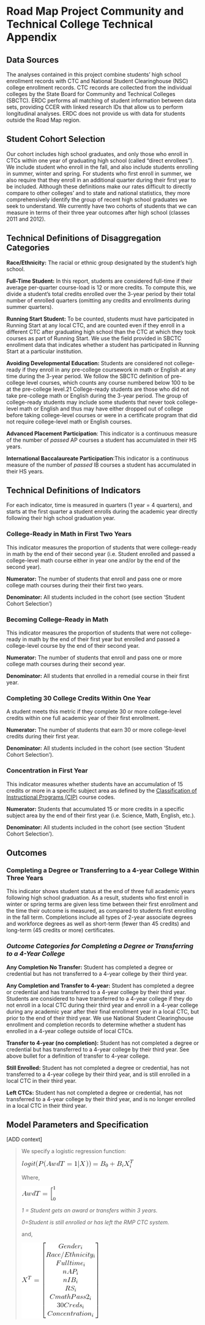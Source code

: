 # Road Map Project Community and Technical College Technical Appendix

## Data Sources
The analyses contained in this project combine students’ high school enrollment records with CTC and National Student Clearinghouse (NSC) college enrollment records. CTC records are collected from the individual colleges by the State Board for Community and Technical Colleges (SBCTC). ERDC performs all matching of student information between data sets, providing CCER with linked research IDs that allow us to perform longitudinal analyses. ERDC does not provide us with data for students outside the Road Map region.

## Student Cohort Selection
Our cohort includes high school graduates, and only those who enroll in CTCs within one year of graduating high school (called “direct enrollees”). We include student who enroll in the fall, and also include students enrolling in summer, winter and spring. For students who first enroll in summer, we also require that they enroll in an additional quarter during their first year to be included. Although these definitions make our rates difficult to directly compare to other colleges’ and to state and national statistics, they more comprehensively identify the group of recent high school graduates we seek to understand. We currently have two cohorts of students that we can measure in terms of their three year outcomes after high school (classes 2011 and 2012).
## Technical Definitions of Disaggregation Categories
**Race/Ethnicity:** The racial or ethnic group designated by the student’s high school.

**Full-Time Student:** In this report, students are considered full-time if their average per-quarter course-load is 12 or more credits. To compute this, we divide a student’s total credits enrolled over the 3-year period by their total number of enrolled quarters (omitting any credits and enrollments during summer quarters).

**Running Start Student:** To be counted, students must have participated in Running Start at any local CTC, and are counted even if they enroll in a different CTC after graduating high school than the CTC at which they took courses as part of Running Start. We use the field provided in SBCTC enrollment data that indicates whether a student has participated in Running Start at a particular institution.

**Avoiding Developmental Education:** Students are considered not college-ready if they enroll in any pre-college coursework in math or English at any time during the 3-year period. We follow the SBCTC definition of pre-college level courses, which counts any course numbered below 100 to be at the pre-college level.21 College-ready students are those who did not take pre-college math or English during the 3-year period. The group of college-ready students may include some students that never took college-level math or English and thus may have either dropped out of college before taking college-level courses or were in a certificate program that did not require college-level math or English courses.

**Advanced Placement Participation**: This indicator is a continuous measure of the number of *passed* AP courses a student has accumulated in their HS years.

**International Baccalaureate Participation**:This indicator is a continuous measure of the number of *passed* IB courses a student has accumulated in their HS years.

## Technical Definitions of Indicators
For each indicator, time is measured in quarters (1 year = 4 quarters), and starts at the first quarter a student enrolls during the academic year directly following their high school graduation year.

### **College-Ready in Math in First Two Years**
This indicator measures the proportion of students that were college-ready in math by the end of their second year (i.e. Student enrolled and passed a college-level math course either in year one and/or by the end of the second year).

**Numerator:** The number of students that enroll and pass one or more college math courses during their their first two years.

**Denominator:** All students included in the cohort (see section ‘Student Cohort Selection’)

### **Becoming College-Ready in Math**
This indicator measures the proportion of students that were not college-ready in math by the end of their first year but enrolled and passed a college-level course by the end of their second year.

**Numerator:** The number of students that enroll and pass one or more college math courses during their second year.

**Denominator:** All students that enrolled in a remedial course in their first year.

### **Completing 30 College Credits Within One Year** 
A student meets this metric if they complete 30 or more college-level credits within one full academic year of their first enrollment.

**Numerator:** The number of students that earn 30 or more college-level credits during their first year.

**Denominator:** All students included in the cohort (see section ‘Student Cohort Selection’).

### **Concentration in First Year**
This indicator measures whether students have an accumulation of 15 credits or more in a specific subject area as defined by the [Classification of Instructional Programs (CIP)](https://www.sbctc.edu/colleges-staff/data-services/coding-and-reporting-guidelines.aspx) course codes.

**Numerator:** Students that accumulated 15 or more credits in a specific subject area by the end of their first year (i.e. Science, Math, English, etc.).

**Denominator:** All students included in the cohort (see section ‘Student Cohort Selection’).

## Outcomes
### Completing a Degree or Transferring to a 4-year College Within Three Years
This indicator shows student status at the end of three full academic years following high school graduation. As a
result, students who first enroll in winter or spring terms are given less time between their first
enrollment and the time their outcome is measured, as compared to students first enrolling in the fall term.
Completions include all types of 2-year associate degrees and workforce degrees as well as short-term (fewer than 45
credits) and long-term (45 credits or more) certificates.

### *Outcome Categories for Completing a Degree or Transferring to a 4-Year College*
**Any Completion No Transfer:** Student has completed a degree or credential but has not transferred to a
4-year college by their third year.

**Any Completion and Transfer to 4-year:** Student has completed a degree or credential and has transferred
to a 4-year college by their third year. Students are considered to have transferred to a 4-year college if they
do not enroll in a local CTC during their third year and enroll in a 4-year college during any academic year
after their final enrollment year in a local CTC, but prior to the end of their third year. We use National
Student Clearinghouse enrollment and completion records to determine whether a student has enrolled in
a 4-year college outside of local CTCs.

**Transfer to 4-year (no completion):** Student has not completed a degree or credential but has transferred
to a 4-year college by their third year. See above bullet for a definition of transfer to 4-year college.

**Still Enrolled:** Student has not completed a degree or credential, has not transferred to a 4-year college by
their third year, and is still enrolled in a local CTC in their third year.

**Left CTCs:** Student has not completed a degree or credential, has not transferred to a 4-year college by
their third year, and is no longer enrolled in a local CTC in their third year.

## Model Parameters and Specification
[ADD context]

> We specify a logistic regression function:
>
> ![](img/CodeCogsEqnA.gif)
>
> Where,
>
> ![](img/CodeCogsEqnB.gif)
>
> *1 = Student gets an award or transfers within 3 years.*
> 
> *0=Student is still enrolled or has left the RMP CTC system.*
>
> and,
> 
> ![](img/CodeCogsEqn.gif)

